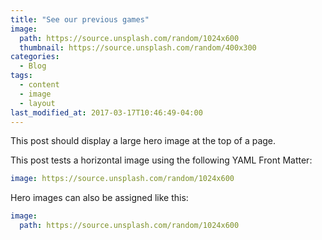 ```yaml
---
title: "See our previous games"
image: 
  path: https://source.unsplash.com/random/1024x600
  thumbnail: https://source.unsplash.com/random/400x300
categories:
  - Blog
tags:
  - content
  - image
  - layout
last_modified_at: 2017-03-17T10:46:49-04:00
---
```


This post should display a large hero image at the top of a page.

This post tests a horizontal image using the following YAML Front Matter:

```yaml
image: https://source.unsplash.com/random/1024x600
```

Hero images can also be assigned like this:

```yaml
image:
  path: https://source.unsplash.com/random/1024x600
```

